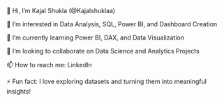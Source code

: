 👋 Hi, I’m Kajal Shukla (@Kajalshuklaa)

👀 I’m interested in Data Analysis, SQL, Power BI, and Dashboard Creation

🌱 I’m currently learning Power BI, DAX, and Data Visualization

💞 I’m looking to collaborate on Data Science and Analytics Projects

📫 How to reach me: LinkedIn

⚡ Fun fact: I love exploring datasets and turning them into meaningful insights!


<!---
Kajalshuklaa/Kajalshuklaa is a ✨ special ✨ repository because its `README.md` (this file) appears on your GitHub profile.
You can click the Preview link to take a look at your changes.
--->
